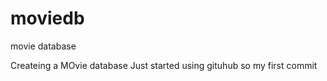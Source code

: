 # moviedb
movie database

Createing a MOvie database 
Just started using gituhub so my first commit

